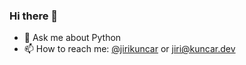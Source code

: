### Hi there 👋

- 💬 Ask me about Python
- 📫 How to reach me: [@jirikuncar](https://twitter.com/jirikuncar) or jiri@kuncar.dev
